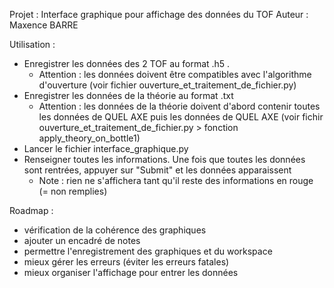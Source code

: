 Projet : Interface graphique pour affichage des données du TOF
Auteur : Maxence BARRE

Utilisation :
- Enregistrer les données des 2 TOF au format .h5 .
  - Attention : les données doivent être compatibles avec l'algorithme d'ouverture (voir fichier ouverture_et_traitement_de_fichier.py)
- Enregistrer les données de la théorie au format .txt
  - Attention : les données de la théorie doivent d'abord contenir toutes les données de QUEL AXE puis les données de QUEL AXE (voir fichir ouverture_et_traitement_de_fichier.py > fonction apply_theory_on_bottle1)
- Lancer le fichier interface_graphique.py
- Renseigner toutes les informations. Une fois que toutes les données sont rentrées, appuyer sur "Submit" et les données apparaissent
  - Note : rien ne s'affichera tant qu'il reste des informations en rouge (= non remplies)


Roadmap :
- vérification de la cohérence des graphiques
- ajouter un encadré de notes
- permettre l'enregistrement des graphiques et du workspace
- mieux gérer les erreurs (éviter les erreurs fatales)
- mieux organiser l'affichage pour entrer les données